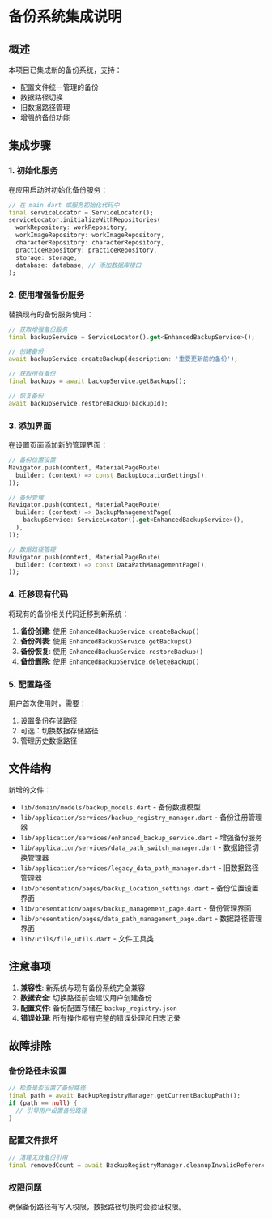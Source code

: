 # 备份系统集成说明

## 概述

本项目已集成新的备份系统，支持：
- 配置文件统一管理的备份
- 数据路径切换
- 旧数据路径管理
- 增强的备份功能

## 集成步骤

### 1. 初始化服务

在应用启动时初始化备份服务：

```dart
// 在 main.dart 或服务初始化代码中
final serviceLocator = ServiceLocator();
serviceLocator.initializeWithRepositories(
  workRepository: workRepository,
  workImageRepository: workImageRepository,
  characterRepository: characterRepository,
  practiceRepository: practiceRepository,
  storage: storage,
  database: database, // 添加数据库接口
);
```

### 2. 使用增强备份服务

替换现有的备份服务使用：

```dart
// 获取增强备份服务
final backupService = ServiceLocator().get<EnhancedBackupService>();

// 创建备份
await backupService.createBackup(description: '重要更新前的备份');

// 获取所有备份
final backups = await backupService.getBackups();

// 恢复备份
await backupService.restoreBackup(backupId);
```

### 3. 添加界面

在设置页面添加新的管理界面：

```dart
// 备份位置设置
Navigator.push(context, MaterialPageRoute(
  builder: (context) => const BackupLocationSettings(),
));

// 备份管理
Navigator.push(context, MaterialPageRoute(
  builder: (context) => BackupManagementPage(
    backupService: ServiceLocator().get<EnhancedBackupService>(),
  ),
));

// 数据路径管理
Navigator.push(context, MaterialPageRoute(
  builder: (context) => const DataPathManagementPage(),
));
```

### 4. 迁移现有代码

将现有的备份相关代码迁移到新系统：

1. **备份创建**: 使用 `EnhancedBackupService.createBackup()`
2. **备份列表**: 使用 `EnhancedBackupService.getBackups()`
3. **备份恢复**: 使用 `EnhancedBackupService.restoreBackup()`
4. **备份删除**: 使用 `EnhancedBackupService.deleteBackup()`

### 5. 配置路径

用户首次使用时，需要：
1. 设置备份存储路径
2. 可选：切换数据存储路径
3. 管理历史数据路径

## 文件结构

新增的文件：
- `lib/domain/models/backup_models.dart` - 备份数据模型
- `lib/application/services/backup_registry_manager.dart` - 备份注册管理器
- `lib/application/services/enhanced_backup_service.dart` - 增强备份服务
- `lib/application/services/data_path_switch_manager.dart` - 数据路径切换管理器
- `lib/application/services/legacy_data_path_manager.dart` - 旧数据路径管理器
- `lib/presentation/pages/backup_location_settings.dart` - 备份位置设置界面
- `lib/presentation/pages/backup_management_page.dart` - 备份管理界面
- `lib/presentation/pages/data_path_management_page.dart` - 数据路径管理界面
- `lib/utils/file_utils.dart` - 文件工具类

## 注意事项

1. **兼容性**: 新系统与现有备份系统完全兼容
2. **数据安全**: 切换路径前会建议用户创建备份
3. **配置文件**: 备份配置存储在 `backup_registry.json`
4. **错误处理**: 所有操作都有完整的错误处理和日志记录

## 故障排除

### 备份路径未设置
```dart
// 检查是否设置了备份路径
final path = await BackupRegistryManager.getCurrentBackupPath();
if (path == null) {
  // 引导用户设置备份路径
}
```

### 配置文件损坏
```dart
// 清理无效备份引用
final removedCount = await BackupRegistryManager.cleanupInvalidReferences();
```

### 权限问题
确保备份路径有写入权限，数据路径切换时会验证权限。
